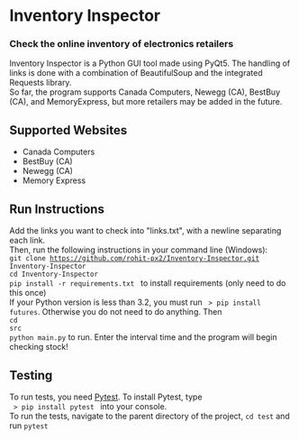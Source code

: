 # Inventory Inspector
### Check the online inventory of electronics retailers
Inventory Inspector is a Python GUI tool made using PyQt5. The handling of links is done with a combination of BeautifulSoup and the integrated Requests library. <br>
So far, the program supports Canada Computers, Newegg (CA), BestBuy (CA), and MemoryExpress, but more retailers may be added in the future.

## Supported Websites
<ul>
	<li>Canada Computers</li>
	<li>BestBuy (CA)</li>
	<li>Newegg (CA)</li>
	<li>Memory Express</li>
</ul>

## Run Instructions
Add the links you want to check into "links.txt", with a newline separating each link. <br />
Then, run the following instructions in your command line (Windows): <br />
<code>git clone https://github.com/rohit-px2/Inventory-Inspector.git Inventory-Inspector</code> <br />
<code>cd Inventory-Inspector</code> <br />
<code>pip install -r requirements.txt </code> to install requirements (only need to do this once) <br />
If your Python version is less than 3.2, you must run <code> > pip install futures</code>. Otherwise you do
not need to do anything. Then <br />
<code>cd src</code> <br />
<code>python main.py</code> to run. Enter the interval time and the program will begin checking stock!

## Testing
To run tests, you need [Pytest](https://pypi.org/project/pytest/). To install Pytest, type <br />
<code> > pip install pytest </code>  into your console. <br/> To run the tests, navigate to the parent directory
of the project, <code>cd test</code> and run <code>pytest</code>